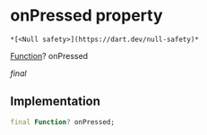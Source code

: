 


# onPressed property




    *[<Null safety>](https://dart.dev/null-safety)*


[Function](https://api.flutter.dev/flutter/dart-core/Function-class.html)? onPressed
  
_final_






## Implementation

```dart
final Function? onPressed;


```







